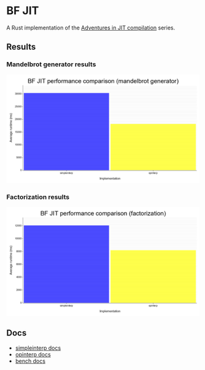 # BF JIT

A Rust implementation of the [Adventures in JIT compilation] series.

## Results

### Mandelbrot generator results

![Mandelbrot generator results](https://raw.githubusercontent.com/binyomen/bf-jit/main/perf-graph-mandelbrot.png)

### Factorization results

![Factorization results](https://raw.githubusercontent.com/binyomen/bf-jit/main/perf-graph-factor.png)

## Docs

- [simpleinterp docs]
- [opinterp docs]
- [bench docs]

<!-- LINKS -->
[Adventures in JIT compilation]: https://eli.thegreenplace.net/2017/adventures-in-jit-compilation-part-1-an-interpreter
[simpleinterp docs]: https://binyomen.github.io/bf-jit/simpleinterp/
[opinterp docs]: https://binyomen.github.io/bf-jit/opinterp/
[bench docs]: https://binyomen.github.io/bf-jit/bench/
